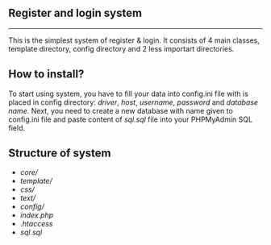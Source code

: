 ## Register and login system 
-----------------

This is the simplest system of register & login. It consists of 4 main classes, template directory, config directory and 2 less importart directories.

How to install?
-----------------
To start using system, you have to fill your data into config.ini file with is placed in config directory: *driver*, *host*, *username*, *password* and *database name*. Next, you need to create a new database with name given to config.ini file and paste content of *sql.sql* file into your PHPMyAdmin SQL field.

Structure of system
-----------------
- *core/*
- *template/*
- *css/*
- *text/*
- *config/*
- *index.php*
- *.htaccess*
- *sql.sql*
